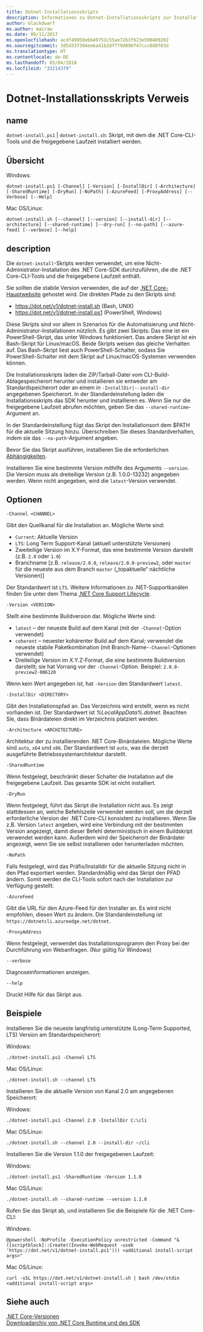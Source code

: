 ```yaml
---
title: Dotnet-Installationsskripts
description: Informationen zu Dotnet-Installationsskripts zur Installation von .NET Core CLI-Tools und freigegebener Laufzeit.
author: blackdwarf
ms.author: mairaw
ms.date: 09/11/2017
ms.openlocfilehash: acdf49950ebb49751c55ae72b3f623e590489202
ms.sourcegitcommit: 3d5d33f384eeba41b2dff79d096f47ccc8d8f03d
ms.translationtype: HT
ms.contentlocale: de-DE
ms.lasthandoff: 05/04/2018
ms.locfileid: "33214379"
---
```

# <a name="dotnet-install-scripts-reference"></a>Dotnet-Installationsskripts Verweis

## <a name="name"></a>name

`dotnet-install.ps1` | `dotnet-install.sh`: Skript, mit dem die .NET Core-CLI-Tools und die freigegebene Laufzeit installiert werden.

## <a name="synopsis"></a>Übersicht

Windows:

`dotnet-install.ps1 [-Channel] [-Version] [-InstallDir] [-Architecture] [-SharedRuntime] [-DryRun] [-NoPath] [-AzureFeed] [-ProxyAddress] [--Verbose] [--Help]`

Mac OS/Linux:

`dotnet-install.sh [--channel] [--version] [--install-dir] [--architecture] [--shared-runtime] [--dry-run] [--no-path] [--azure-feed] [--verbose] [--help]`

## <a name="description"></a>description

Die `dotnet-install`-Skripts werden verwendet, um eine Nicht-Administrator-Installation des .NET Core-SDK durchzuführen, die die .NET Core-CLI-Tools und die freigegebene Laufzeit enthält.

Sie sollten die stabile Version verwenden, die auf der [.NET Core-Hauptwebsite](https://dot.net) gehostet wird. Die direkten Pfade zu den Skripts sind:

* https://dot.net/v1/dotnet-install.sh (Bash, UNIX)
* https://dot.net/v1/dotnet-install.ps1 (PowerShell, Windows)

Diese Skripts sind vor allem in Szenarios für die Automatisierung und Nicht-Administrator-Installationen nützlich. Es gibt zwei Skripts: Das eine ist ein PowerShell-Skript, das unter Windows funktioniert. Das andere Skript ist ein Bash-Skript für Linux/macOS. Beide Skripts weisen das gleiche Verhalten auf. Das Bash-Skript liest auch PowerShell-Schalter, sodass Sie PowerShell-Schalter mit dem Skript auf Linux/macOS-Systemen verwenden können. 

Die Installationsskripts laden die ZIP/Tarball-Datei vom CLI-Build-Ablagespeicherort herunter und installieren sie entweder am Standardspeicherort oder an einem in `-InstallDir|--install-dir` angegebenen Speicherort. In der Standardeinstellung laden die Installationsskripts das SDK herunter und installieren es. Wenn Sie nur die freigegebene Laufzeit abrufen möchten, geben Sie das `--shared-runtime`-Argument an. 

In der Standardeinstellung fügt das Skript den Installationsort dem $PATH für die aktuelle Sitzung hinzu. Überschreiben Sie dieses Standardverhalten, indem sie das `--no-path`-Argument angeben. 

Bevor Sie das Skript ausführen, installieren Sie die erforderlichen [Abhängigkeiten](https://github.com/dotnet/core/blob/master/Documentation/prereqs.md).

Installieren Sie eine bestimmte Version mithilfe des Arguments `--version`. Die Version muss als dreiteilige Version (z.B. 1.0.0-13232) angegeben werden. Wenn nicht angegeben, wird die `latest`-Version verwendet.

## <a name="options"></a>Optionen

`-Channel <CHANNEL>`

Gibt den Quellkanal für die Installation an. Mögliche Werte sind:

- `Current`: Aktuelle Version
- `LTS`: Long Term Support-Kanal (aktuell unterstützte Versionen)
- Zweiteilige Version im X.Y-Format, das eine bestimmte Version darstellt (z.B. `2.0` oder `1.0`)
- Branchname [z.B. `release/2.0.0`, `release/2.0.0-preview2`, oder `master` für die neueste aus dem Branch `master` („topaktuelle“ nächtliche Versionen)]

Der Standardwert ist `LTS`. Weitere Informationen zu .NET-Supportkanälen finden Sie unter dem Thema [.NET Core Support Lifecycle](https://www.microsoft.com/net/core/support).

`-Version <VERSION>`

Stellt eine bestimmte Buildversion dar. Mögliche Werte sind:

- `latest` – der neueste Build auf dem Kanal (mit der `-Channel`-Option verwendet)
- `coherent` – neuester kohärenter Build auf dem Kanal; verwendet die neueste stabile Paketkombination (mit Branch-Name-`-Channel`-Optionen verwendet)
- Dreiteilige Version im X.Y.Z-Format, die eine bestimmte Buildversion darstellt; sie hat Vorrang vor der `-Channel`-Option. Beispiel: `2.0.0-preview2-006120`

Wenn kein Wert angegeben ist, hat `-Version` den Standardwert `latest`.

`-InstallDir <DIRECTORY>`

Gibt den Installationspfad an. Das Verzeichnis wird erstellt, wenn es nicht vorhanden ist. Der Standardwert ist *%LocalAppData%\.dotnet*. Beachten Sie, dass Binärdateien direkt im Verzeichnis platziert werden.

`-Architecture <ARCHITECTURE>`

Architektur der zu installierenden .NET Core-Binärdateien. Mögliche Werte sind `auto`, `x64` und `x86`. Der Standardwert ist `auto`, was die derzeit ausgeführte Betriebssystemarchitektur darstellt.

`-SharedRuntime`

Wenn festgelegt, beschränkt dieser Schalter die Installation auf die freigegebene Laufzeit. Das gesamte SDK ist nicht installiert.

`-DryRun`

Wenn festgelegt, führt das Skript die Installation nicht aus. Es zeigt stattdessen an, welche Befehlszeile verwendet werden soll, um die derzeit erforderliche Version der .NET Core-CLI konsistent zu installieren. Wenn Sie z.B. Version `latest` angeben, wird eine Verbindung mit der bestimmten Version angezeigt, damit dieser Befehl deterministisch in einem Buildskript verwendet werden kann. Außerdem wird der Speicherort der Binärdatei angezeigt, wenn Sie sie selbst installieren oder herunterladen möchten.

`-NoPath`

Falls festgelegt, wird das Präfix/Installdir für die aktuelle Sitzung nicht in den Pfad exportiert werden. Standardmäßig wird das Skript den PFAD ändern. Somit werden die CLI-Tools sofort nach der Installation zur Verfügung gestellt.

`-AzureFeed`

Gibt die URL für den Azure-Feed für den Installer an. Es wird nicht empfohlen, diesen Wert zu ändern. Die Standardeinstellung ist `https://dotnetcli.azureedge.net/dotnet`.

`-ProxyAddress`

Wenn festgelegt, verwendet das Installationsprogramm den Proxy bei der Durchführung von Webanfragen. (Nur gültig für Windows)

`--verbose`

Diagnoseinformationen anzeigen.

`--help`

Druckt Hilfe für das Skript aus.

## <a name="examples"></a>Beispiele

Installieren Sie die neueste langfristig unterstützte (Long-Term Supported, LTS) Version am Standardspeicherort:

Windows:

`./dotnet-install.ps1 -Channel LTS`

Mac OS/Linux:

`./dotnet-install.sh --channel LTS`

Installieren Sie die aktuelle Version von Kanal 2.0 am angegebenen Speicherort:

Windows:

`./dotnet-install.ps1 -Channel 2.0 -InstallDir C:\cli`

Mac OS/Linux:

`./dotnet-install.sh --channel 2.0 --install-dir ~/cli`

Installieren Sie die Version 1.1.0 der freigegebenen Laufzeit:

Windows:

`./dotnet-install.ps1 -SharedRuntime -Version 1.1.0`

Mac OS/Linux:

`./dotnet-install.sh --shared-runtime --version 1.1.0`

Rufen Sie das Skript ab, und installieren Sie die Beispiele für die .NET Core-CLI:

Windows:

`@powershell -NoProfile -ExecutionPolicy unrestricted -Command "&([scriptblock]::Create((Invoke-WebRequest -useb 'https://dot.net/v1/dotnet-install.ps1'))) <additional install-script args>"`

Mac OS/Linux:

`curl -sSL https://dot.net/v1/dotnet-install.sh | bash /dev/stdin <additional install-script args>`

## <a name="see-also"></a>Siehe auch

[.NET Core-Versionen](https://github.com/dotnet/core/releases)   
[Downloadarchiv von .NET Core Runtime und des SDK](https://github.com/dotnet/core/blob/master/release-notes/download-archive.md)

